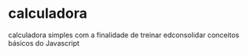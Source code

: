 # calculadora
  calculadora simples com a finalidade de treinar edconsolidar conceitos básicos do Javascript
